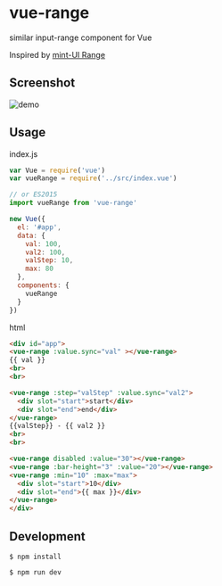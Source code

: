 # vue-range

similar input-range component for Vue

Inspired by [mint-UI Range](https://github.com/ElemeFE/mint-ui/tree/master/packages/range)

## Screenshot
![demo](http://ww3.sinaimg.cn/large/72f96cbajw1f71coi4cyhj20s70j9dh0.jpg)

## Usage

index.js

```js
var Vue = require('vue')
var vueRange = require('../src/index.vue')

// or ES2015
import vueRange from 'vue-range'

new Vue({
  el: '#app',
  data: {
    val: 100,
    val2: 100,
    valStep: 10,
    max: 80
  },
  components: {
    vueRange
  }
})
```

html

```html
<div id="app">
<vue-range :value.sync="val" ></vue-range>
{{ val }}
<br>
<br>

<vue-range :step="valStep" :value.sync="val2">
  <div slot="start">start</div>
  <div slot="end">end</div>
</vue-range>
{{valStep}} - {{ val2 }}
<br>
<br>

<vue-range disabled :value="30"></vue-range>
<vue-range :bar-height="3" :value="20"></vue-range>
<vue-range :min="10" :max="max">
  <div slot="start">10</div>
  <div slot="end">{{ max }}</div>
</vue-range>
</div>
```

## Development

```shell
$ npm install

$ npm run dev
```